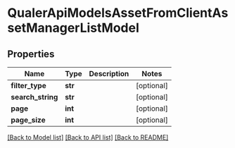 # QualerApiModelsAssetFromClientAssetManagerListModel

## Properties
Name | Type | Description | Notes
------------ | ------------- | ------------- | -------------
**filter_type** | **str** |  | [optional] 
**search_string** | **str** |  | [optional] 
**page** | **int** |  | [optional] 
**page_size** | **int** |  | [optional] 

[[Back to Model list]](../README.md#documentation-for-models) [[Back to API list]](../README.md#documentation-for-api-endpoints) [[Back to README]](../README.md)

